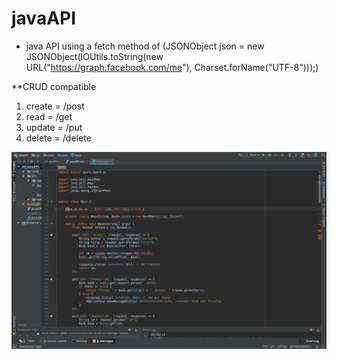 # javaAPI
* java API using a fetch method of (JSONObject json = new JSONObject(IOUtils.toString(new URL("https://graph.facebook.com/me"), Charset.forName("UTF-8")));)

**CRUD compatible 
1. create = /post
1. read = /get
1. update = /put
1. delete = /delete

![code example](screenshot.png)

